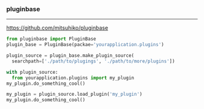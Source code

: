 ### pluginbase
---
https://github.com/mitsuhiko/pluginbase

```py
from pluginbase import PluginBase
plugin_base = PluginBase(packae='yourapplication.plugins')

plugin_source = plugin_base.make_plugin_source(
  searchpath=['./path/to/plugings', './path/to/more/plugins'])

with plugin_source:
  from yourapplication.plugins import my_plugin
my_plugin.do_something_cool()

my_plugin = plugin_source.load_plugin('my_plugin')
my_plugin.do_something_cool()
```

```
```

```
```


